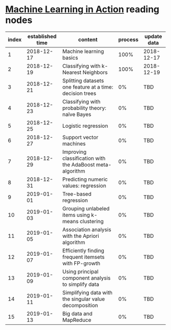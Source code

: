 # [Machine Learning in Action](./books/Machine+Learning+in+Action.pdf) reading nodes

| index | established time | content                                                   | process | update data |
| ----- | ---------------- | --------------------------------------------------------- | ------- | ----------- |
| 1     | 2018-12-17       | Machine learning basics                                   | 100%    | 2018-12-17  |
| 2     | 2018-12-19       | Classifying with k-Nearest Neighbors                      | 100%    | 2018-12-19  |
| 3     | 2018-12-21       | Splitting datasets one feature at a time: decision trees  | 0%      | TBD         |
| 4     | 2018-12-23       | Classifying with probability theory: naïve Bayes          | 0%      | TBD         |
| 5     | 2018-12-25       | Logistic regression                                       | 0%      | TBD         |
| 6     | 2018-12-27       | Support vector machines                                   | 0%      | TBD         |
| 7     | 2018-12-29       | Improving classification with the AdaBoost meta-algorithm | 0%      | TBD         |
| 8     | 2018-12-31       | Predicting numeric values: regression                     | 0%      | TBD         |
| 9     | 2019-01-01       | Tree-based regression                                     | 0%      | TBD         |
| 10    | 2019-01-03       | Grouping unlabeled items using k-means clustering         | 0%      | TBD         |
| 11    | 2019-01-05       | Association analysis with the Apriori algorithm           | 0%      | TBD         |
| 12    | 2019-01-07       | Efficiently finding frequent itemsets with FP-growth      | 0%      | TBD         |
| 13    | 2019-01-09       | Using principal component analysis to simplify data       | 0%      | TBD         |
| 14    | 2019-01-11       | Simplifying data with the singular value decomposition    | 0%      | TBD         |
| 15    | 2019-01-13       | Big data and MapReduce                                    | 0%      | TBD         |